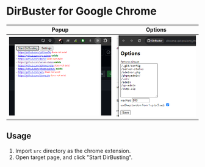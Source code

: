 # DirBuster for Google Chrome 

| Popup | Options |
|---|---|
| ![](images/dirbuster-popup.png "Popup") | ![](images/dirbuster-options.png "Options") |

## Usage

1. Import `src` directory as the chrome extension.
2. Open target page, and click "Start DirBusting".
